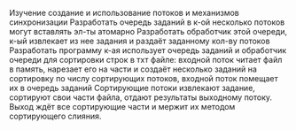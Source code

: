 Изучение создание и использование потоков и механизмов синхронизации
Разработать очередь заданий в к-ой несколько потоков могут вставлять эл-ты атомарно
Разработать обработчик этой очереди, к-ый извлекает из нее задания и раздаёт заданному кол-ву потоков
Разработать программу к-ая использует очередь заданий и обработчик очереди для сортировки строк в тхт файле: входной поток читает файл в память, нарезает его на части и создаёт несколько заданий на сортировку по числу сортирующих потоков, входной поток помещает их в очередь заданий
Сортирующие потоки извлекают задание, сортируют свои части файла, отдают результаты выходному потоку. Выход ждёт все сортирующие части и мержит их методом сортирующего слияния.
